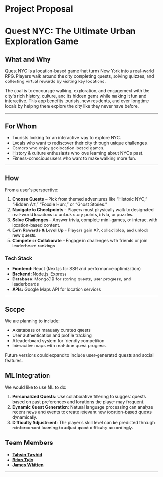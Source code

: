 # Project Proposal

# Quest NYC: The Ultimate Urban Exploration Game  

## What and Why  

Quest NYC is a location-based game that turns New York into a real-world RPG. Players walk around the city completing quests, solving quizzes, and collecting virtual rewards by visiting key locations.  

The goal is to encourage walking, exploration, and engagement with the city's rich history, culture, and its hidden gems while making it fun and interactive. This app benefits tourists, new residents, and even longtime locals by helping them explore the city like they never have before.  

---

## For Whom  

- Tourists looking for an interactive way to explore NYC.  
- Locals who want to rediscover their city through unique challenges.  
- Gamers who enjoy geolocation-based games.  
- History & culture enthusiasts who love learning about NYC’s past.  
- Fitness-conscious users who want to make walking more fun.  

---

## How  

From a user's perspective:  

1. **Choose Quests** – Pick from themed adventures like “Historic NYC,” “Hidden Art,” “Foodie Hunt,” or “Ghost Stories.”  
2. **Navigate to Checkpoints** – Players must physically walk to designated real-world locations to unlock story points, trivia, or puzzles.  
3. **Solve Challenges** – Answer trivia, complete mini-games, or interact with location-based content.  
4. **Earn Rewards & Level Up** – Players gain XP, collectibles, and unlock new quests.  
5. **Compete or Collaborate** – Engage in challenges with friends or join leaderboard rankings.  

### Tech Stack  
- **Frontend:** React (Next.js for SSR and performance optimization)  
- **Backend:** Node.js, Express  
- **Database:** MongoDB for storing quests, user progress, and leaderboards  
- **APIs:** Google Maps API for location services

---

## Scope  

We are planning to include:  
- A database of manually curated quests 
- User authentication and profile tracking  
- A leaderboard system for friendly competition 
- Interactive maps with real-time quest progress

Future versions could expand to include user-generated quests and social features.

## ML Integration

We would like to use ML to do:

1. **Personalized Quests**: Use collaborative filtering to suggest quests based on past preferences and locations the player may frequent.
2. **Dynamic Quest Generation**: Natural language processing can analyze recent news and events to create relevant new location-based quests dynamically.
3. **Difficulty Adjustment**: The player's skill level can be predicted through reinforcement learning to adjust quest difficulty accordingly.

## Team Members

- **[Tahsin Tawhid](https://github.com/tahsintawhid)**
- **[Brian Tylo](https://github.com/brian105)**
- **[James Whitten](https://github.com/jwhit0)** 

---

